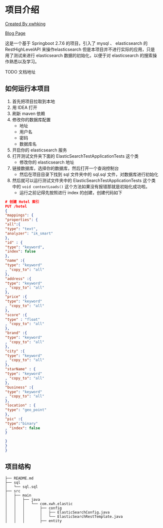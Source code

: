# 项目介绍

[Created By xwhking](Https://github.com/xwhking)

[Blog Page](https://blog.csdn.net/Go_ahead_forever)

这是一个基于 Springboot 2.7.6 的项目，引入了 mysql 、 elasticsearch 的RestHighLevelAPI 来操作elasticsearch
但是本项目并不进行实际的应用，只是用了测试来进行 elasticsearch 数据的初始化，以便于对 elasticsearch 的搜索操作熟悉以及学习。

TODO 文档地址 

## 如何运行本项目
1. 首先把项目拉取到本地
2. 用 IDEA 打开
3. 刷新 maven 依赖
4. 修改你的数据库配置
   - 地址
   - 用户名
   - 密码
   - 数据库名
5. 开启你的 elasticsearch 服务
6. 打开测试文件夹下面的 ElasticSearchTestApplicationTests 这个类
    - 修改你的 elasticsearch 地址
7. 链接数据库，选择你的数据库，然后打开一个查询控制台
   - 然后在项目目录下找到 sql 文件夹中的 sql.sql 文件，对数据库进行初始化
8. 然后就可以运行测试文件夹中的 ElasticSearchTestApplicationTests 这个类中的 `void contextLoads()` 这个方法如果没有报错那就是初始化成功啦。
    - 运行之前记得先按照进行 index 的创建，创建代码如下
```json
# 创建 Hotel 索引
PUT /hotel
{
"mappings": {
"properties": {
"all":{
"type": "text",
"analyzer": "ik_smart"
},
"id" : {
"type": "keyword",
"index": false
},
"name" :{
"type": "keyword"
, "copy_to": "all"
},
"address" :{
"type": "keyword"
, "copy_to": "all"
},
"price" :{
"type": "keyword"
, "copy_to": "all"
},
"score" :{
"type" : "float"
, "copy_to": "all"
},
"brand" :{
"type": "keyword"
, "copy_to": "all"
},
"city" :{
"type": "keyword"
, "copy_to": "all"
},
"starName" : {
"type": "keyword"
, "copy_to": "all"
},
"business" :{
"type": "keyword"
, "copy_to": "all"
},
"location" : {
"type": "geo_point"
},
"pic" :{
"type":"binary"
, "index": false
}

}
}
}    
```
## 项目结构
```
├── README.md
├── sql
│   └── sql.sql
├── src
│   ├── main
│   │   ├── java
│   │   │   └── com.xwh.elastic
│   │   │       ├── config
│   │   │       │   ├── ElasticSearchConfig.java
│   │   │       │   └── ElasticSearchRestTemplate.java
│   │   │       ├── entity
